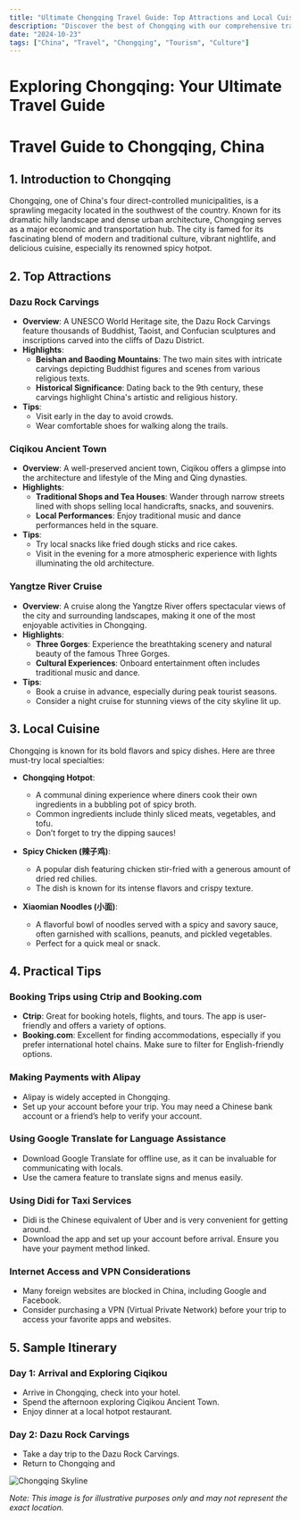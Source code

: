 ```yaml
---
title: "Ultimate Chongqing Travel Guide: Top Attractions and Local Cuisine"
description: "Discover the best of Chongqing with our comprehensive travel guide. Explore top attractions, savor local cuisine, and get insider tips for an unforgettable Chinese adventure."
date: "2024-10-23"
tags: ["China", "Travel", "Chongqing", "Tourism", "Culture"]
---
```


# Exploring Chongqing: Your Ultimate Travel Guide

# Travel Guide to Chongqing, China

## 1. Introduction to Chongqing
Chongqing, one of China's four direct-controlled municipalities, is a sprawling megacity located in the southwest of the country. Known for its dramatic hilly landscape and dense urban architecture, Chongqing serves as a major economic and transportation hub. The city is famed for its fascinating blend of modern and traditional culture, vibrant nightlife, and delicious cuisine, especially its renowned spicy hotpot.

## 2. Top Attractions

### Dazu Rock Carvings
- **Overview**: A UNESCO World Heritage site, the Dazu Rock Carvings feature thousands of Buddhist, Taoist, and Confucian sculptures and inscriptions carved into the cliffs of Dazu District.
- **Highlights**:
  - **Beishan and Baoding Mountains**: The two main sites with intricate carvings depicting Buddhist figures and scenes from various religious texts.
  - **Historical Significance**: Dating back to the 9th century, these carvings highlight China's artistic and religious history.
- **Tips**: 
  - Visit early in the day to avoid crowds.
  - Wear comfortable shoes for walking along the trails.

### Ciqikou Ancient Town
- **Overview**: A well-preserved ancient town, Ciqikou offers a glimpse into the architecture and lifestyle of the Ming and Qing dynasties.
- **Highlights**:
  - **Traditional Shops and Tea Houses**: Wander through narrow streets lined with shops selling local handicrafts, snacks, and souvenirs.
  - **Local Performances**: Enjoy traditional music and dance performances held in the square.
- **Tips**:
  - Try local snacks like fried dough sticks and rice cakes.
  - Visit in the evening for a more atmospheric experience with lights illuminating the old architecture.

### Yangtze River Cruise
- **Overview**: A cruise along the Yangtze River offers spectacular views of the city and surrounding landscapes, making it one of the most enjoyable activities in Chongqing.
- **Highlights**:
  - **Three Gorges**: Experience the breathtaking scenery and natural beauty of the famous Three Gorges.
  - **Cultural Experiences**: Onboard entertainment often includes traditional music and dance.
- **Tips**:
  - Book a cruise in advance, especially during peak tourist seasons.
  - Consider a night cruise for stunning views of the city skyline lit up.

## 3. Local Cuisine
Chongqing is known for its bold flavors and spicy dishes. Here are three must-try local specialties:

- **Chongqing Hotpot**: 
  - A communal dining experience where diners cook their own ingredients in a bubbling pot of spicy broth.
  - Common ingredients include thinly sliced meats, vegetables, and tofu.
  - Don’t forget to try the dipping sauces!

- **Spicy Chicken (辣子鸡)**: 
  - A popular dish featuring chicken stir-fried with a generous amount of dried red chilies.
  - The dish is known for its intense flavors and crispy texture.

- **Xiaomian Noodles (小面)**: 
  - A flavorful bowl of noodles served with a spicy and savory sauce, often garnished with scallions, peanuts, and pickled vegetables.
  - Perfect for a quick meal or snack.

## 4. Practical Tips

### Booking Trips using Ctrip and Booking.com
- **Ctrip**: Great for booking hotels, flights, and tours. The app is user-friendly and offers a variety of options.
- **Booking.com**: Excellent for finding accommodations, especially if you prefer international hotel chains. Make sure to filter for English-friendly options.

### Making Payments with Alipay
- Alipay is widely accepted in Chongqing. 
- Set up your account before your trip. You may need a Chinese bank account or a friend’s help to verify your account.

### Using Google Translate for Language Assistance
- Download Google Translate for offline use, as it can be invaluable for communicating with locals.
- Use the camera feature to translate signs and menus easily.

### Using Didi for Taxi Services
- Didi is the Chinese equivalent of Uber and is very convenient for getting around.
- Download the app and set up your account before arrival. Ensure you have your payment method linked.

### Internet Access and VPN Considerations
- Many foreign websites are blocked in China, including Google and Facebook.
- Consider purchasing a VPN (Virtual Private Network) before your trip to access your favorite apps and websites.

## 5. Sample Itinerary

### Day 1: Arrival and Exploring Ciqikou
- Arrive in Chongqing, check into your hotel.
- Spend the afternoon exploring Ciqikou Ancient Town.
- Enjoy dinner at a local hotpot restaurant.

### Day 2: Dazu Rock Carvings
- Take a day trip to the Dazu Rock Carvings.
- Return to Chongqing and

<img src="https://source.unsplash.com/1600x900/?Chongqing,cityscape" alt="Chongqing Skyline" loading="lazy">

*Note: This image is for illustrative purposes only and may not represent the exact location.*

